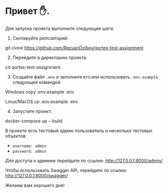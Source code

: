 # Привет ✋.

Для запуска проекта выполните следующие шаги:

1. Скопируйте репозиторий:

git clone https://github.com/RezuanDzibov/qortex-test-assignment


2. Перейдите в директорию проекта:

cd qortex-test-assignment


3. Создайте файл `.env` и заполните его или использовать `.env.example` следующей командой:

Windows
copy .env.example .env

Linux/MacOS
cp .env.example .env


4. Запустите проект:

docker-compose up --build


В проекте есть тестовый админ пользователь и несколько тестовых объектов:

- `username: admin`
- `password: admin`

Для доступа к админке перейдите по ссылке: http://127.0.0.1:8000/admin/

Чтобы использовать Swagger API, перейдите по ссылке: http://127.0.0.1:8000/swagger/

Желаем вам хорошего дня!